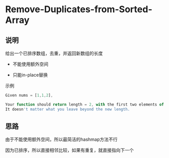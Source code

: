 # Remove-Duplicates-from-Sorted-Array

## 说明

给出一个已排序数组，去重，并返回新数组的长度

- 不能使用额外空间

- 只能in-place替换

示例

```js
Given nums = [1,1,2],

Your function should return length = 2, with the first two elements of nums being 1 and 2 respectively.
It doesn't matter what you leave beyond the new length.
```

## 思路

由于不能使用额外空间，所以最简洁的hashmap方法不行

因为已排序，所以直接相邻比较，如果有重复，就直接指向下一个
